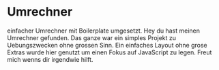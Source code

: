 # Umrechner
 einfacher Umrechner mit Boilerplate umgesetzt. 
 Hey du hast meinen Umrechner gefunden. Das ganze war ein simples Projekt zu Uebungszwecken ohne grossen Sinn. Ein einfaches Layout ohne grose Extras wurde hier genutzt um einen Fokus auf JavaScript zu legen. Freut mich wenns dir irgendwie hilft.  
